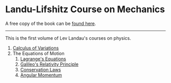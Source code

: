 # Landu-Lifshitz Course on Mechanics

A free copy of the book can be [found here](https://ia903206.us.archive.org/4/items/landau-and-lifshitz-physics-textbooks-series/Vol%201%20-%20Landau%2C%20Lifshitz%20-%20Mechanics%20%283rd%20ed%2C%201976%29.pdf).

---

This is the first volume of Lev Landau's courses on physics.
1. [Calculus of Variations](Calculus%20of%20Variations.md)
2. The Equations of Motion
	1. [Lagrange's Equations](Lagrange's%20Equations.md)
	2. [Galileo's Relativity Principle](Galileo's%20Relativity%20Principle.md)
	3. [Conservation Laws](Conservation%20Laws.md)
	4. [Angular Momentum](Angular%20Momentum.md)
